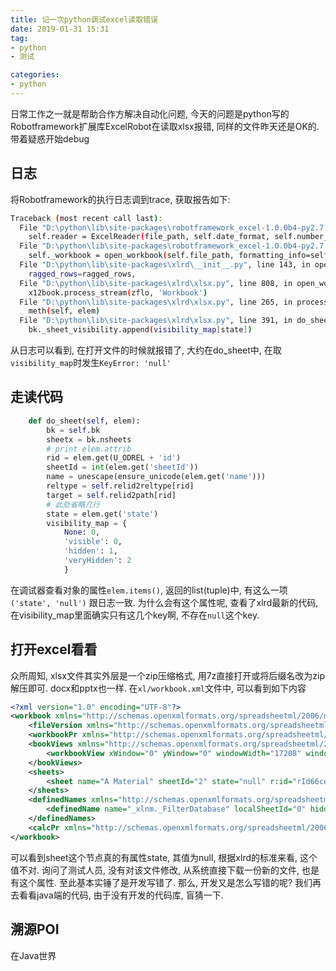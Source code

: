 ```yaml
---
title: 记一次python调试excel读取错误
date: 2019-01-31 15:31
tag:
- python
- 测试

categories:
- python
---
```

日常工作之一就是帮助合作方解决自动化问题, 今天的问题是python写的Robotframework扩展库ExcelRobot在读取xlsx报错, 同样的文件昨天还是OK的. 带着疑惑开始debug
<!--more-->
## 日志
将Robotframework的执行日志调到trace, 获取报告如下:
```bash
Traceback (most recent call last):
  File "D:\python\lib\site-packages\robotframework_excel-1.0.0b4-py2.7.egg\ExcelRobot\base.py", line 33, in open_excel
    self.reader = ExcelReader(file_path, self.date_format, self.number_format, self.bool_format)
  File "D:\python\lib\site-packages\robotframework_excel-1.0.0b4-py2.7.egg\ExcelRobot\reader.py", line 21, in __init__
    self._workbook = open_workbook(self.file_path, formatting_info=self.is_xls, on_demand=True)
  File "D:\python\lib\site-packages\xlrd\__init__.py", line 143, in open_workbook
    ragged_rows=ragged_rows,
  File "D:\python\lib\site-packages\xlrd\xlsx.py", line 808, in open_workbook_2007_xml
    x12book.process_stream(zflo, 'Workbook')
  File "D:\python\lib\site-packages\xlrd\xlsx.py", line 265, in process_stream
    meth(self, elem)
  File "D:\python\lib\site-packages\xlrd\xlsx.py", line 391, in do_sheet
    bk._sheet_visibility.append(visibility_map[state])
```
从日志可以看到, 在打开文件的时候就报错了, 大约在do_sheet中, 在取`visibility_map`时发生`KeyError: 'null'`

## 走读代码
```python
    def do_sheet(self, elem):
        bk = self.bk
        sheetx = bk.nsheets
        # print elem.attrib
        rid = elem.get(U_ODREL + 'id')
        sheetId = int(elem.get('sheetId'))
        name = unescape(ensure_unicode(elem.get('name')))
        reltype = self.relid2reltype[rid]
        target = self.relid2path[rid]
        # 此处省略几行
        state = elem.get('state')
        visibility_map = {
            None: 0,
            'visible': 0,
            'hidden': 1,
            'veryHidden': 2
            }
```
在调试器查看对象的属性`elem.items()`, 返回的list(tuple)中, 有这么一项`('state', 'null')` 跟日志一致. 为什么会有这个属性呢, 查看了xlrd最新的代码, 在visibility_map里面确实只有这几个key啊, 不存在`null`这个key.

## 打开excel看看
众所周知, xlsx文件其实外层是一个zip压缩格式, 用7z直接打开或将后缀名改为zip解压即可. docx和pptx也一样.
在`xl/workbook.xml`文件中, 可以看到如下内容
```xml
<?xml version="1.0" encoding="UTF-8"?>
<workbook xmlns="http://schemas.openxmlformats.org/spreadsheetml/2006/main" xmlns:r="http://schemas.openxmlformats.org/officeDocument/2006/relationships" xmlns:mc="http://schemas.openxmlformats.org/markup-compatibility/2006" xmlns:x15="http://schemas.microsoft.com/office/spreadsheetml/2010/11/main">
    <fileVersion xmlns="http://schemas.openxmlformats.org/spreadsheetml/2006/main" appName="xl" lastEdited="6" lowestEdited="6" rupBuild="14420" />
    <workbookPr xmlns="http://schemas.openxmlformats.org/spreadsheetml/2006/main" defaultThemeVersion="124226" />
    <bookViews xmlns="http://schemas.openxmlformats.org/spreadsheetml/2006/main">
        <workbookView xWindow="0" yWindow="0" windowWidth="17208" windowHeight="10512" />
    </bookViews>
    <sheets>
        <sheet name="A Material" sheetId="2" state="null" r:id="rId66cdf1e0-93bc-4c96-9369-4f0664e2752b" />
    </sheets>
    <definedNames xmlns="http://schemas.openxmlformats.org/spreadsheetml/2006/main">
        <definedName name="_xlnm._FilterDatabase" localSheetId="0" hidden="1">'A Material'!$A$1:$O$1</definedName>
    </definedNames>
    <calcPr xmlns="http://schemas.openxmlformats.org/spreadsheetml/2006/main" calcId="0" />
</workbook>
```
可以看到sheet这个节点真的有属性state, 其值为null, 根据xlrd的标准来看, 这个值不对. 询问了测试人员, 没有对该文件修改, 从系统直接下载一份新的文件, 也是有这个属性. 至此基本实锤了是开发写错了. 
那么, 开发又是怎么写错的呢? 我们再去看看java端的代码, 由于没有开发的代码库, 盲猜一下.
## 溯源POI
在Java世界


<!--stackedit_data:
eyJoaXN0b3J5IjpbMzExMDU4MjMzLDcwNDkxNTEwOF19
-->